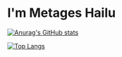 

#  I'm Metages Hailu

[![Anurag's GitHub stats](https://github-readme-stats.vercel.app/api?username=MetagesHailu1&show_icons=true)](https://github.com/MetagesHailu1/github-readme-stats&show_icons=true)

[![Top Langs](https://github-readme-stats.vercel.app/api/top-langs/?username=MetagesHailu1)](https://github.com/MetagesHailu1/)

